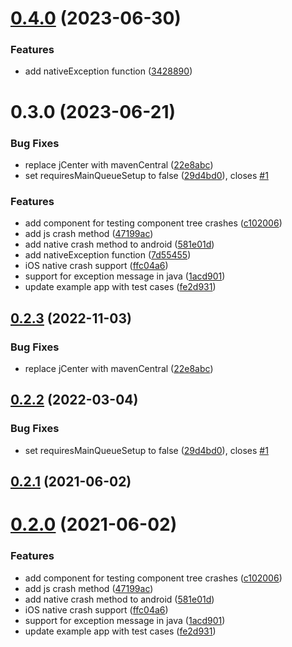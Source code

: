 # [0.4.0](https://github.com/cwhenderson20/react-native-crash-tester/compare/v0.3.0...v0.4.0) (2023-06-30)


### Features

* add nativeException function ([3428890](https://github.com/cwhenderson20/react-native-crash-tester/commit/3428890acd55fa73e518c348e9646d8163dff328))

# 0.3.0 (2023-06-21)


### Bug Fixes

* replace jCenter with mavenCentral ([22e8abc](https://github.com/cwhenderson20/react-native-crash-tester/commit/22e8abc18e81dbf1b0548aed0faa7f624b36a349))
* set requiresMainQueueSetup to false ([29d4bd0](https://github.com/cwhenderson20/react-native-crash-tester/commit/29d4bd09a816da74f087f6eadd88a75336bc69c9)), closes [#1](https://github.com/cwhenderson20/react-native-crash-tester/issues/1)


### Features

* add component for testing component tree crashes ([c102006](https://github.com/cwhenderson20/react-native-crash-tester/commit/c10200636eb0b1aa265a2d4ba10b6898fb1b0399))
* add js crash method ([47199ac](https://github.com/cwhenderson20/react-native-crash-tester/commit/47199ace00343b2d61705ca24a0dd4ec83d12918))
* add native crash method to android ([581e01d](https://github.com/cwhenderson20/react-native-crash-tester/commit/581e01deab95857dc1da7768c939b1d218f8b5f0))
* add nativeException function ([7d55455](https://github.com/cwhenderson20/react-native-crash-tester/commit/7d554554c99738918ddd3f4ba52c033f5ae76f82))
* iOS native crash support ([ffc04a6](https://github.com/cwhenderson20/react-native-crash-tester/commit/ffc04a62f95ac87c428408b2b6c5ad0660aa6d1c))
* support for exception message in java ([1acd901](https://github.com/cwhenderson20/react-native-crash-tester/commit/1acd901643763e0e6353c3bf182dc8a370c75465))
* update example app with test cases ([fe2d931](https://github.com/cwhenderson20/react-native-crash-tester/commit/fe2d9312f1e3e62d0f2493c5e3ecd2f616c0720c))

## [0.2.3](https://github.com/cwhenderson20/react-native-crash-tester/compare/v0.2.2...v0.2.3) (2022-11-03)


### Bug Fixes

* replace jCenter with mavenCentral ([22e8abc](https://github.com/cwhenderson20/react-native-crash-tester/commit/22e8abc18e81dbf1b0548aed0faa7f624b36a349))

## [0.2.2](https://github.com/cwhenderson20/react-native-crash-tester/compare/v0.2.1...v0.2.2) (2022-03-04)


### Bug Fixes

* set requiresMainQueueSetup to false ([29d4bd0](https://github.com/cwhenderson20/react-native-crash-tester/commit/29d4bd09a816da74f087f6eadd88a75336bc69c9)), closes [#1](https://github.com/cwhenderson20/react-native-crash-tester/issues/1)

## [0.2.1](https://github.com/cwhenderson20/react-native-crash-tester/compare/v0.2.0...v0.2.1) (2021-06-02)



# [0.2.0](https://github.com/cwhenderson20/react-native-crash-tester/compare/v0.2.0...v0.2.1) (2021-06-02)


### Features

* add component for testing component tree crashes ([c102006](https://github.com/cwhenderson20/react-native-crash-tester/commit/c10200636eb0b1aa265a2d4ba10b6898fb1b0399))
* add js crash method ([47199ac](https://github.com/cwhenderson20/react-native-crash-tester/commit/47199ace00343b2d61705ca24a0dd4ec83d12918))
* add native crash method to android ([581e01d](https://github.com/cwhenderson20/react-native-crash-tester/commit/581e01deab95857dc1da7768c939b1d218f8b5f0))
* iOS native crash support ([ffc04a6](https://github.com/cwhenderson20/react-native-crash-tester/commit/ffc04a62f95ac87c428408b2b6c5ad0660aa6d1c))
* support for exception message in java ([1acd901](https://github.com/cwhenderson20/react-native-crash-tester/commit/1acd901643763e0e6353c3bf182dc8a370c75465))
* update example app with test cases ([fe2d931](https://github.com/cwhenderson20/react-native-crash-tester/commit/fe2d9312f1e3e62d0f2493c5e3ecd2f616c0720c))

